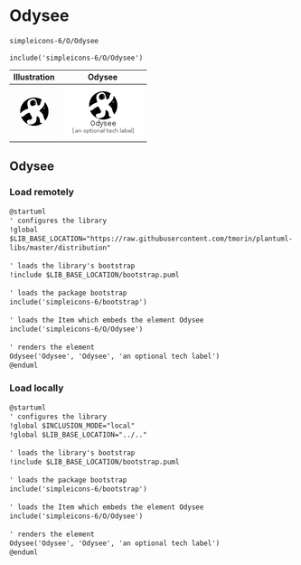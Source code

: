 # Odysee


```text
simpleicons-6/O/Odysee
```

```text
include('simpleicons-6/O/Odysee')
```



| Illustration | Odysee |
| :---: | :---: |
| ![illustration for Illustration](../../simpleicons-6/O/Odysee.png) | ![illustration for Odysee](../../simpleicons-6/O/Odysee.Local.png) |




## Odysee

### Load remotely
```plantuml
@startuml
' configures the library
!global $LIB_BASE_LOCATION="https://raw.githubusercontent.com/tmorin/plantuml-libs/master/distribution"

' loads the library's bootstrap
!include $LIB_BASE_LOCATION/bootstrap.puml

' loads the package bootstrap
include('simpleicons-6/bootstrap')

' loads the Item which embeds the element Odysee
include('simpleicons-6/O/Odysee')

' renders the element
Odysee('Odysee', 'Odysee', 'an optional tech label')
@enduml
```

### Load locally
```plantuml
@startuml
' configures the library
!global $INCLUSION_MODE="local"
!global $LIB_BASE_LOCATION="../.."

' loads the library's bootstrap
!include $LIB_BASE_LOCATION/bootstrap.puml

' loads the package bootstrap
include('simpleicons-6/bootstrap')

' loads the Item which embeds the element Odysee
include('simpleicons-6/O/Odysee')

' renders the element
Odysee('Odysee', 'Odysee', 'an optional tech label')
@enduml
```

